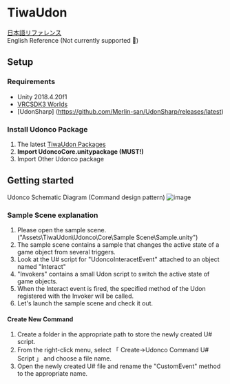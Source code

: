 # TiwaUdon

[日本語リファレンス](https://hackmd.io/@vwcc/SJYNiHR2O)  
English Reference (Not currently supported 🙇)

## Setup

### Requirements

- Unity 2018.4.20f1
- [VRCSDK3 Worlds](https://vrchat.com/home/download)
- [UdonSharp] (https://github.com/Merlin-san/UdonSharp/releases/latest)

### Install Udonco Package

1. The latest [TiwaUdon Packages](https://github.com/tiwa0510/TiwaUdon/releases/)
2. **Import UdoncoCore.unitypackage (MUST!)**
3. Import Other Udonco package

## Getting started


Udonco Schematic Diagram (Command design pattern)
![image](https://user-images.githubusercontent.com/64125357/124367082-43bfa800-dc8f-11eb-9cf2-8bb96c9342dc.png)


### Sample Scene explanation
1. Please open the sample scene. ("Assets\TiwaUdon\Udonco\Core\Sample Scene\Sample.unity")
2. The sample scene contains a sample that changes the active state of a game object from several triggers.
3. Look at the U# script for "UdoncoInteracetEvent" attached to an object named "Interact"
4. "Invokers" contains a small Udon script to switch the active state of game objects.
5. When the Interact event is fired, the specified method of the Udon registered with the Invoker will be called.
6. Let's launch the sample scene and check it out.

#### Create New Command
1. Create a folder in the appropriate path to store the newly created U# script.
2. From the right-click menu, select 「 Create->Udonco Command U# Script 」 and choose a file name.
3. Open the newly created U# file and rename the "CustomEvent" method to the appropriate name.
